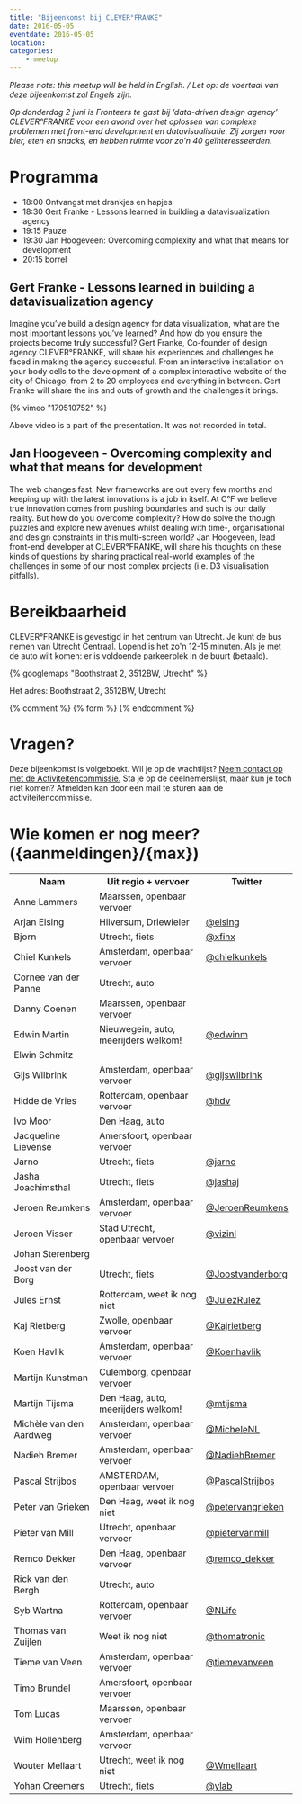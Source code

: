 ```yaml
---
title: "Bijeenkomst bij CLEVER°FRANKE"
date: 2016-05-05
eventdate: 2016-05-05
location: 
categories: 
    - meetup
---
```

_Please note: this meetup will be held in English. / Let op: de voertaal van deze bijeenkomst zal Engels zijn._

*Op donderdag 2 juni is Fronteers te gast  bij ‘data-driven design agency’ CLEVER°FRANKE  voor een avond over het oplossen van complexe problemen met front-end development en datavisualisatie. Zij zorgen voor bier, eten en snacks, en hebben ruimte voor zo'n 40 geïnteresseerden.*

# Programma

* 18:00 Ontvangst met drankjes en hapjes
* 18:30 Gert Franke - Lessons learned in building a datavisualization agency 
* 19:15 Pauze
* 19:30 Jan Hoogeveen: Overcoming complexity and what that means for development
* 20:15 borrel

## Gert Franke - Lessons learned in building a datavisualization agency

Imagine you’ve build a design agency for data visualization, what are the most important lessons you’ve learned? And how do you ensure the projects become truly successful? Gert Franke, Co-founder of design agency CLEVER°FRANKE, will share his experiences and challenges he faced in making the agency successful. From an interactive installation on your body cells to the development of a complex interactive website of the city of Chicago, from 2 to 20 employees and everything in between. Gert Franke will share the ins and outs of growth and the challenges it brings.

{% vimeo "179510752" %}

Above video is a part of the presentation. It was not recorded in total.

## Jan Hoogeveen - Overcoming complexity and what that means for development

The web changes fast. New frameworks are out every few months and keeping up with the latest innovations is a job in itself. At C°F we believe true innovation comes from pushing boundaries and such is our daily reality. But how do you overcome complexity? How do solve the though puzzles and explore new avenues whilst dealing with time-, organisational and design constraints in this multi-screen world? Jan Hoogeveen, lead front-end developer at CLEVER°FRANKE, will share his thoughts on these kinds of questions by sharing practical real-world examples of the challenges in some of our most complex projects (i.e. D3 visualisation pitfalls).

# Bereikbaarheid

CLEVER°FRANKE is gevestigd in het centrum van Utrecht. Je kunt de bus nemen van Utrecht Centraal. Lopend is het zo'n 12-15 minuten. Als je met de auto wilt komen: er is voldoende parkeerplek in de buurt (betaald).

{% googlemaps "Boothstraat 2, 3512BW, Utrecht" %}

Het adres:  Boothstraat 2, 3512BW, Utrecht


{% comment %}
{% form %}
{% endcomment %}


# Vragen?

Deze bijeenkomst is volgeboekt. Wil je op de wachtlijst? [Neem contact op met de Activiteitencommissie.](/vereniging/commissies/activiteiten)
Sta je op  de deelnemerslijst, maar kun je toch niet komen? Afmelden kan door een mail te sturen aan de activiteitencommissie.

# Wie komen er nog meer? ({aanmeldingen}/{max})

<table>
<tr>
<th>Naam</th>
<th>Uit regio + vervoer</th>
<th>Twitter</th>
</tr>
<tr>
<td>Anne Lammers</td>
<td>Maarssen, openbaar vervoer</td>
<td></td>
</tr>
<tr>
<td>Arjan Eising</td>
<td>Hilversum, Driewieler</td>
<td><a href="https://twitter.com/eising" rel="nofollow">@eising</a></td>
</tr>
<tr>
<td>Bjorn</td>
<td>Utrecht, fiets</td>
<td><a href="https://twitter.com/xfinx" rel="nofollow">@xfinx</a></td>
</tr>
<tr>
<td>Chiel Kunkels</td>
<td>Amsterdam, openbaar vervoer</td>
<td><a href="https://twitter.com/chielkunkels" rel="nofollow">@chielkunkels</a></td>
</tr>
<tr>
<td>Cornee van der Panne</td>
<td>Utrecht, auto</td>
<td></td>
</tr>
<tr>
<td>Danny Coenen</td>
<td>Maarssen, openbaar vervoer</td>
<td></td>
</tr>
<tr>
<td>Edwin Martin</td>
<td>Nieuwegein, auto, meerijders welkom!</td>
<td><a href="https://twitter.com/edwinm" rel="nofollow">@edwinm</a></td>
</tr>
<tr>
<td>Elwin Schmitz</td>
<td></td>
<td></td>
</tr>
<tr>
<td>Gijs Wilbrink</td>
<td>Amsterdam, openbaar vervoer</td>
<td><a href="https://twitter.com/gijswilbrink" rel="nofollow">@gijswilbrink</a></td>
</tr>
<tr>
<td>Hidde de Vries</td>
<td>Rotterdam, openbaar vervoer</td>
<td><a href="https://twitter.com/hdv" rel="nofollow">@hdv</a></td>
</tr>
<tr>
<td>Ivo Moor</td>
<td>Den Haag, auto</td>
<td></td>
</tr>
<tr>
<td>Jacqueline Lievense</td>
<td>Amersfoort, openbaar vervoer</td>
<td></td>
</tr>
<tr>
<td>Jarno</td>
<td>Utrecht, fiets</td>
<td><a href="https://twitter.com/jarno" rel="nofollow">@jarno</a></td>
</tr>
<tr>
<td>Jasha Joachimsthal</td>
<td>Utrecht, fiets</td>
<td><a href="https://twitter.com/jashaj" rel="nofollow">@jashaj</a></td>
</tr>
<tr>
<td>Jeroen Reumkens</td>
<td>Amsterdam, openbaar vervoer</td>
<td><a href="https://twitter.com/JeroenReumkens" rel="nofollow">@JeroenReumkens</a></td>
</tr>
<tr>
<td>Jeroen Visser</td>
<td>Stad Utrecht, openbaar vervoer</td>
<td><a href="https://twitter.com/vizinl" rel="nofollow">@vizinl</a></td>
</tr>
<tr>
<td>Johan Sterenberg</td>
<td></td>
<td></td>
</tr>
<tr>
<td>Joost van der Borg</td>
<td>Utrecht, fiets</td>
<td><a href="https://twitter.com/Joostvanderborg" rel="nofollow">@Joostvanderborg</a></td>
</tr>
<tr>
<td>Jules Ernst</td>
<td>Rotterdam, weet ik nog niet</td>
<td><a href="https://twitter.com/JulezRulez" rel="nofollow">@JulezRulez</a></td>
</tr>
<tr>
<td>Kaj Rietberg</td>
<td>Zwolle, openbaar vervoer</td>
<td><a href="https://twitter.com/Kajrietberg" rel="nofollow">@Kajrietberg</a></td>
</tr>
<tr>
<td>Koen Havlik</td>
<td>Amsterdam, openbaar vervoer</td>
<td><a href="https://twitter.com/Koenhavlik" rel="nofollow">@Koenhavlik</a></td>
</tr>
<tr>
<td>Martijn Kunstman </td>
<td>Culemborg, openbaar vervoer</td>
<td></td>
</tr>
<tr>
<td>Martijn Tijsma</td>
<td>Den Haag, auto, meerijders welkom!</td>
<td><a href="https://twitter.com/mtijsma" rel="nofollow">@mtijsma</a></td>
</tr>
<tr>
<td>Michèle van den Aardweg</td>
<td>Amsterdam, openbaar vervoer</td>
<td><a href="https://twitter.com/MicheleNL" rel="nofollow">@MicheleNL</a></td>
</tr>
<tr>
<td>Nadieh Bremer</td>
<td>Amsterdam, openbaar vervoer</td>
<td><a href="https://twitter.com/NadiehBremer" rel="nofollow">@NadiehBremer</a></td>
</tr>
<tr>
<td>Pascal Strijbos</td>
<td>AMSTERDAM, openbaar vervoer</td>
<td><a href="https://twitter.com/PascalStrijbos" rel="nofollow">@PascalStrijbos</a></td>
</tr>
<tr>
<td>Peter van Grieken</td>
<td>Den Haag, weet ik nog niet</td>
<td><a href="https://twitter.com/petervangrieken" rel="nofollow">@petervangrieken</a></td>
</tr>
<tr>
<td>Pieter van Mill</td>
<td>Utrecht, openbaar vervoer</td>
<td><a href="https://twitter.com/pietervanmill" rel="nofollow">@pietervanmill</a></td>
</tr>
<tr>
<td>Remco Dekker</td>
<td>Den Haag, openbaar vervoer</td>
<td><a href="https://twitter.com/remco_dekker" rel="nofollow">@remco_dekker</a></td>
</tr>
<tr>
<td>Rick van den Bergh</td>
<td>Utrecht, auto</td>
<td></td>
</tr>
<tr>
<td>Syb Wartna</td>
<td>Rotterdam, openbaar vervoer</td>
<td><a href="https://twitter.com/NLife" rel="nofollow">@NLife</a></td>
</tr>
<tr>
<td>Thomas van Zuijlen</td>
<td>Weet ik nog niet</td>
<td><a href="https://twitter.com/thomatronic" rel="nofollow">@thomatronic</a></td>
</tr>
<tr>
<td>Tieme van Veen</td>
<td>Amsterdam, openbaar vervoer</td>
<td><a href="https://twitter.com/tiemevanveen" rel="nofollow">@tiemevanveen</a></td>
</tr>
<tr>
<td>Timo Brundel</td>
<td>Amersfoort, openbaar vervoer</td>
<td></td>
</tr>
<tr>
<td>Tom Lucas</td>
<td>Maarssen, openbaar vervoer</td>
<td></td>
</tr>
<tr>
<td>Wim Hollenberg</td>
<td>Amsterdam, openbaar vervoer</td>
<td></td>
</tr>
<tr>
<td>Wouter Mellaart</td>
<td>Utrecht, weet ik nog niet</td>
<td><a href="https://twitter.com/Wmellaart" rel="nofollow">@Wmellaart</a></td>
</tr>
<tr>
<td>Yohan Creemers</td>
<td>Utrecht, fiets</td>
<td><a href="https://twitter.com/ylab" rel="nofollow">@ylab</a></td>
</tr>
</table>